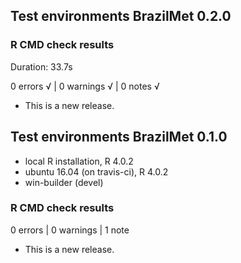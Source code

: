 ## Test environments BrazilMet 0.2.0

### R CMD check results

Duration: 33.7s

0 errors √ | 0 warnings √ | 0 notes √

* This is a new release.

## Test environments BrazilMet 0.1.0
* local R installation, R 4.0.2
* ubuntu 16.04 (on travis-ci), R 4.0.2
* win-builder (devel)

### R CMD check results

0 errors | 0 warnings | 1 note

* This is a new release.
